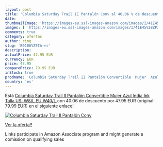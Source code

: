 ```yaml
---
layout: post
title: 'Columbia Saturday Trail II Pantalón Conv al 40.06 % de descuento'
date: 
thumbnailImage: 'https://images-eu.ssl-images-amazon.com/images/I/41E45%2BZPzwL._SL200_.jpg'
images: [ 'https://images-eu.ssl-images-amazon.com/images/I/41E45%2BZPzwL._SL200_.jpg' ]
comments: true
category: ofertas
author: ring
slug: 'B0106VZEIA-es'
description:
actualPrice: 47.95 EUR
currency: EUR
price: 47.95
comparePrice: 79.99 EUR
inStock: true
prodname: 'Columbia Saturday Trail II Pantalón Convertible  Mujer  Azul  India Ink   Talla US: W8/L  EU W40/L '
country: 'es'
---
```


Está [Columbia Saturday Trail II Pantalón Convertible  Mujer  Azul  India Ink   Talla US: W8/L  EU W40/L ](https://www.amazon.es/dp/B0106VZEIA/?tag=tolees-21) con 40.06 de descuento por 47.95 EUR (original: 79.99 EUR) en el siguiente enlace!

[![Columbia Saturday Trail II Pantalón Conv](https://images-eu.ssl-images-amazon.com/images/I/41E45%2BZPzwL._SL200_.jpg)](https://www.amazon.es/dp/B0106VZEIA/?tag=tolees-21)

[Ver la oferta!!](https://www.amazon.es/dp/B0106VZEIA/?tag=tolees-21)

Links participate in Amazon Associate program and might generate a comission on qualifying sales


